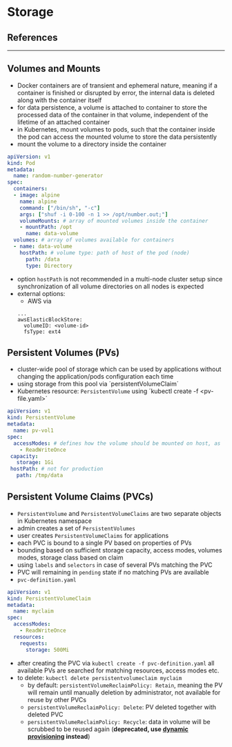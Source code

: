 # Storage

## References

---
## Volumes and Mounts
- Docker containers are of transient and ephemeral nature, meaning if a container is finished or disrupted by error, the internal data is deleted along with the container itself
- for data persistence, a volume is attached to container to store the processed data of the container in that volume, independent of the lifetime of an attached container 
- in Kubernetes, mount volumes to pods, such that the container inside the pod can access the mounted volume to store the data persistently
- mount the volume to a directory inside the container
```yaml
apiVersion: v1
kind: Pod
metadata:
  name: random-number-generator
spec: 
  containers:
  - image: alpine
    name: alpine
    command: ["/bin/sh", "-c"]
    args: ["shuf -i 0-100 -n 1 >> /opt/number.out;"]
    volumeMounts: # array of mounted volumes inside the container
    - mountPath: /opt
      name: data-volume
  volumes: # array of volumes available for containers
  - name: data-volume
    hostPath: # volume type: path of host of the pod (node)
      path: /data
      type: Directory
```
- option `hostPath` is not recommended in a multi-node cluster setup since synchronization of all volume directories on all nodes is expected
- external options:
  - AWS via
  ```
  ...
  awsElasticBlockStore:
    volumeID: <volume-id>
    fsType: ext4
  ```

## Persistent Volumes (PVs)
- cluster-wide pool of storage which can be used by applications without changing the application/pods configuration each time
- using storage from this pool via ´persistentVolumeClaim´
- Kubernetes resource: `PersistentVolume` using ´kubectl create -f <pv-file.yaml>´
```yaml
apiVersion: v1
kind: PersistentVolume
metadata:
  name: pv-vol1
spec:
  accessModes: # defines how the volume should be mounted on host, as `ReadOnlyMany`, `ReadWriteOnce`, `ReadWriteMany`
    - ReadWriteOnce
 capacity: 
   storage: 1Gi
 hostPath: # not for production
   path: /tmp/data
```

## Persistent Volume Claims (PVCs)
- `PersistentVolume` and `PersistentVolumeClaims` are two separate objects in Kubernetes namespace
- admin creates a set of `PersistentVolumes`
- user creates `PersistentVolumeClaims` for applications
- each PVC is bound to a single PV based on properties of PVs
- bounding based on sufficient storage capacity, access modes, volumes modes, storage class based on claim
- using `labels` and `selectors` in case of several PVs matching the PVC
- PVC will remaining in `pending` state if no matching PVs are available
- `pvc-definition.yaml`
```yaml
apiVersion: v1
kind: PersistentVolumeClaim
metadata: 
  name: myclaim
spec:
  accessModes:
    - ReadWriteOnce
  resources:
    requests:
      storage: 500Mi
```
- after creating the PVC via `kubectl create -f pvc-definition.yaml` all available PVs are searched for matching resources, access modes etc.
- to delete: `kubectl delete persistentvolumeclaim myclaim`
  - by default: `persistentVolumeReclaimPolicy: Retain`, meaning the PV will remain until manually deletion by administrator, not available for reuse by other PVCs
  - `persistentVolumeReclaimPolicy: Delete`: PV deleted together with deleted PVC
  - `persistentVolumeReclaimPolicy: Recycle`: data in volume will be scrubbed to be reused again (**deprecated, use [dynamic provisioning](https://kubernetes.io/docs/concepts/storage/dynamic-provisioning/) instead**)
